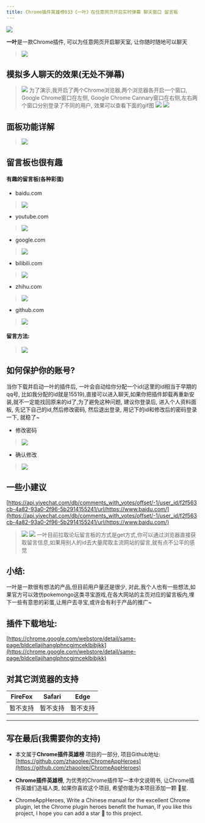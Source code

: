 ```yaml
---
title: Chrome插件英雄榜033《一叶》在任意网页开启实时弹幕 聊天窗口 留言板
---
```

![](https://www.v2fy.com/asset/033_yi_ye/f9db7c68a57b4fd487e115fe0265c826.png)

**一叶**是一款Chrome插件, 可以为任意网页开启聊天室, 让你随时随地可以聊天

> ![](https://www.v2fy.com/asset/033_yi_ye/ae93c8d94f0343829ee199eddb33231d.gif)

## 模拟多人聊天的效果(无处不弹幕)
> ![](https://www.v2fy.com/asset/033_yi_ye/056d6122cd174997a087468bb10aabab.png)
为了演示,我开启了两个Chrome浏览器,两个浏览器各开启一个窗口, Google Chrome窗口在左侧, Google Chrome Cannary窗口在右侧,左右两个窗口分别登录了不同的用户, 效果可以查看下面的gif图
> ![](https://www.v2fy.com/asset/033_yi_ye/d5afdbbd538347c1b41d098d3c73803d.gif)
> ![](https://www.v2fy.com/asset/033_yi_ye/b00186f1a8104766bf3550a0d5d0941b.png)

## 面板功能详解
> ![](https://www.v2fy.com/asset/033_yi_ye/ab1ffb25a53a45138ad5d3c387566a22.png)

## 留言板也很有趣

#### 有趣的留言板(各种彩蛋)
- baidu.com
> ![](https://www.v2fy.com/asset/033_yi_ye/b56a8933761b41d9a14838a55536af8c.png)

- youtube.com
> ![](https://www.v2fy.com/asset/033_yi_ye/063dcd2182f644d9a9f12311b9de07ce.png)

- google.com
> ![](https://www.v2fy.com/asset/033_yi_ye/0c0a343cf9e84a68b11f3c47570e51be.png)

- bilibili.com
> ![](https://www.v2fy.com/asset/033_yi_ye/d71c69a66f5d4a63ab96994ef36832be.png)

- zhihu.com
> ![](https://www.v2fy.com/asset/033_yi_ye/b460602ae7c946bcb098f62a1bafc30a.png)

- github.com
> ![](https://www.v2fy.com/asset/033_yi_ye/371d81195ff84daba9ca9fd6e87b06c5.png)

#### 留言方法:
> ![](https://www.v2fy.com/asset/033_yi_ye/0e84bfaf5da942d99f90459f473b7e5c.gif)

## 如何保护你的账号?
当你下载并启动一叶的插件后, 一叶会自动给你分配一个id(这里的id相当于早期的qq号, 比如我分配的id就是15519),直接可以进入聊天,如果你把插件卸载再重新安装,就不一定能找回原来的id了,为了避免这种问题, 建议你登录后, 进入个人资料面板, 先记下自己的id,然后修改密码, 然后退出登录, 用记下的id和修改后的密码登录一下, 就稳了~
- 修改密码
> ![](https://www.v2fy.com/asset/033_yi_ye/cf280dbaadeb4d35b5f1c78a950cb4ad.png)
- 确认修改
> ![](https://www.v2fy.com/asset/033_yi_ye/1a92a3cbba7e4ecba8fdbadfe7de35f8.png)

## 一些小建议

[https://api.yiyechat.com/db/comments_with_votes/offset/-1/user_id/f2f563cb-4a82-93a0-2f96-5b2914155241/url/https://www.baidu.com/](https://api.yiyechat.com/db/comments_with_votes/offset/-1/user_id/f2f563cb-4a82-93a0-2f96-5b2914155241/url/https://www.baidu.com/)
> ![](https://www.v2fy.com/asset/033_yi_ye/df090a852bbf4378ba924d6e2792c65b.png)
> ![](https://www.v2fy.com/asset/033_yi_ye/1b018cb7b47e4e0b8db390323e120084.png)
一叶目前拉取论坛留言板的方式是get方式,你可以通过浏览器直接获取留言信息,如果用别人的id去大量爬取主流网站的留言,就有点不公平的感觉


## 小结:
一叶是一款很有想法的产品,但目前用户量还是很少, 对此,我个人也有一些想法,如果官方可以效仿pokemongo这类寻宝游戏,在各大网站的主页对应的留言板内,埋下一些有意思的彩蛋,让用户去寻宝,或许会有利于产品的推广~

## 插件下载地址:
[https://chrome.google.com/webstore/detail/same-page/bldcellajihanglphncgjmceklbibjkk](https://chrome.google.com/webstore/detail/same-page/bldcellajihanglphncgjmceklbibjkk)


## 对其它浏览器的支持

| FireFox | Safari | Edge|
| - | - | - |
| 暂不支持 | 暂不支持 | 暂不支持 |

---

## 写在最后(我需要你的支持)
- 本文属于**Chrome插件英雄榜** 项目的一部分, 项目Github地址: [https://github.com/zhaoolee/ChromeAppHeroes](https://github.com/zhaoolee/ChromeAppHeroes)

- **Chrome插件英雄榜**, 为优秀的Chrome插件写一本中文说明书, 让Chrome插件英雄们造福人类, 如果你喜欢这个项目, 希望你能为本项目添加一颗 🌟星.

- ChromeAppHeroes, Write a Chinese manual for the excellent Chrome plugin, let the Chrome plugin heroes benefit the human, If you like this project, I hope you can add a star 🌟 to this project.


